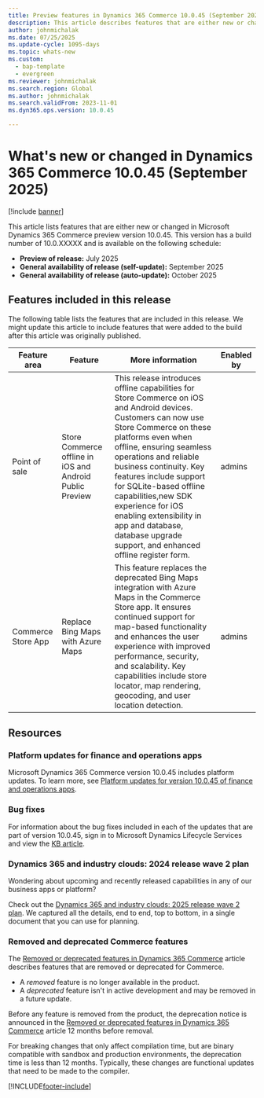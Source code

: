 ```yaml
---
title: Preview features in Dynamics 365 Commerce 10.0.45 (September 2025)
description: This article describes features that are either new or changed in Microsoft Dynamics 365 Commerce 10.0.45. 
author: johnmichalak
ms.date: 07/25/2025
ms.update-cycle: 1095-days
ms.topic: whats-new
ms.custom: 
  - bap-template
  - evergreen
ms.reviewer: johnmichalak
ms.search.region: Global
ms.author: johnmichalak
ms.search.validFrom: 2023-11-01
ms.dyn365.ops.version: 10.0.45

---
```


# What's new or changed in Dynamics 365 Commerce 10.0.45 (September 2025)

[!include [banner](../includes/banner.md)]

This article lists features that are either new or changed in Microsoft Dynamics 365 Commerce preview version 10.0.45. This version has a build number of 10.0.XXXXX and is available on the following schedule:

- **Preview of release:** July 2025
- **General availability of release (self-update):** September 2025
- **General availability of release (auto-update):** October 2025

## Features included in this release

The following table lists the features that are included in this release. We might update this article to include features that were added to the build after this article was originally published.

| Feature area | Feature | More information | Enabled by |
|---|---|---|---|
| Point of sale  | Store Commerce offline in iOS and Android Public Preview  | This release introduces offline capabilities for Store Commerce on iOS and Android devices. Customers can now use Store Commerce on these platforms even when offline, ensuring seamless operations and reliable business continuity. Key features include support for SQLite-based offline capabilities,new SDK experience for iOS enabling extensibility in app and database, database upgrade support, and enhanced offline register form. |  admins |
| Commerce Store App | Replace Bing Maps with Azure Maps                     | This feature replaces the deprecated Bing Maps integration with Azure Maps in the Commerce Store app. It ensures continued support for map-based functionality and enhances the user experience with improved performance, security, and scalability. Key capabilities include store locator, map rendering, geocoding, and user location detection. | admins |


## Resources

### Platform updates for finance and operations apps

Microsoft Dynamics 365 Commerce version 10.0.45 includes platform updates. To learn more, see [Platform updates for version 10.0.45 of finance and operations apps](../../fin-ops-core/fin-ops/get-started/whats-new-platform-updates-10-0-45.md). 
  
### Bug fixes

For information about the bug fixes included in each of the updates that are part of version 10.0.45, sign in to Microsoft Dynamics Lifecycle Services and view the [KB article](https://fix.lcs.dynamics.com/Issue/Details?bugId=XXXXX).

### Dynamics 365 and industry clouds: 2024 release wave 2 plan

Wondering about upcoming and recently released capabilities in any of our business apps or platform?

Check out the [Dynamics 365 and industry clouds: 2025 release wave 2 plan](/dynamics365/release-plan/2025wave2/). We captured all the details, end to end, top to bottom, in a single document that you can use for planning.

### Removed and deprecated Commerce features

The [Removed or deprecated features in Dynamics 365 Commerce](removed-deprecated-features-commerce.md) article describes features that are removed or deprecated for Commerce.

- A *removed* feature is no longer available in the product.
- A *deprecated* feature isn't in active development and may be removed in a future update.

Before any feature is removed from the product, the deprecation notice is announced in the [Removed or deprecated features in Dynamics 365 Commerce](removed-deprecated-features-commerce.md) article 12 months before removal.

For breaking changes that only affect compilation time, but are binary compatible with sandbox and production environments, the deprecation time is less than 12 months. Typically, these changes are functional updates that need to be made to the compiler.

[!INCLUDE[footer-include](../../includes/footer-banner.md)]
